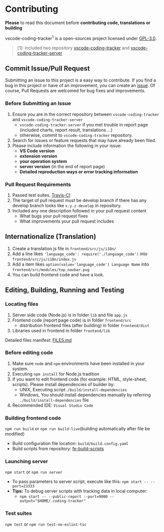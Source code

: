 # Contributing 

**Please** to read this document before **contributing code, translations or building**

vscode-coding-tracker<sup>1</sup> is a open-sources project licensed under [GPL-3.0](LICENSE).

> [1]: included two repository [vscode-coding-tracker](https://github.com/hangxingliu/vscode-coding-tracker) and [vscode-coding-tracker-server](https://github.com/hangxingliu/vscode-coding-tracker-server)

## Commit Issue/Pull Request

Submitting an issue to this project is a easy way to contribute. If you find a bug in this project or have of an improvement, you can create an [issue](https://github.com/hangxingliu/vscode-coding-tracker-server/issues).
Of course, Pull Requests are welcomed for bug fixes and improvements.

### Before Submitting an Issue

1. Ensure you are in the correct repository between `vscode-coding-tracker` and `vscode-coding-tracker-server`
	- `vscode-coding-tracker-server` if you met trouble in report page (included charts, report result, translations ...)
	- otherwise, commit to `vscode-coding-tracker` repository.
1. Search for issues or feature requests that may have already been filed.
1. Please include information the following in your issue:
	- **VS Code version**
	- **extension version**
	- **your operation system**
	- **server version** (in the end of report page)
	- **Detailed reproduction ways or error tracking information**

### Pull Request Requirements

1. Passed test suites. [Travis-CI](https://travis-ci.org/hangxingliu/vscode-coding-tracker-server)
1. The target of pull request must be develop branch if there has any develop branch looks like `x.y.z-develop` in repository.
1. Included any one description followed in your pull request content
	- What bugs your pull request fixes
	- What improvements your pull request includes

## Internationalize (Translation)

1. Create a translation js file in `frontend/src/js/i18n/`
1. Add a line likes `'language_code': require('./language_code')` into `frontend/src/js/i18n/index.js`
1. Add a item likes `option(value='language_code') Language Name` into `frontend/src/modules/top_navbar.pug`
1. You can build frontend code and have a look.

## Editing, Building, Running and Testing

### Locating files

1. Server side code (Node.js) is in folder `lib` and file `app.js`
1. Frontend code (report page code) is in folder `frontend/src`
	- distribution frontend files (after building) in folder `frontend/dist`
1. Libraries used in frontend in folder `frontend/lib`

Detailed files manifest: [FILES.md](docs/FILES.md)

### Before editing code

1. Make sure `node` and `npm` environments have been installed in your system. 
1. Executing `npm install` for Node.js tradition
1. If you want to edit frontend code (for example: HTML, style-sheet, scripts). Please install dependencies of builder by:
	- UNIX, Executing script`./build/install-dependencies`
	- Windows, You should install dependencies manually by referring `./build/install-dependencies` file
1. Recommended IDE: `Visual Studio Code`

### Building frontend code

`npm run build` or `npm run build-live`(building automatically after file be modified)

- Build configuration file location: `build/build.config.yaml`
- Build scripts from repository: [fe-build-scripts](https://github.com/hangxingliu/fe-build-scripts)

### Launching server

`npm start` or `npm run server`

- To pass parameters to server script, execute like this: `npm start -- --port=23333`
- **Tips:** To debug server scripts with tracking data in local computer:
	- `npm start -- --public-report --port=9000 --output="$HOME/.coding-tracker"`

### Test suites

`npm test` or `npm run test-no-eslint-tsc`
